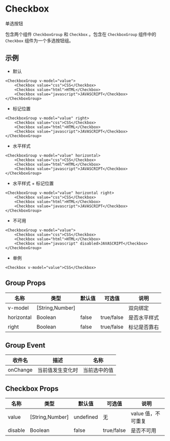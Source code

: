 # Checkbox

单选按钮

包含两个组件 `CheckboxGroup` 和 `Checkbox` 。包含在 `CheckboxGroup` 组件中的 `Checkbox` 组件为一个多选按钮组。

## 示例

- 默认

```vue
<CheckboxGroup v-model="value">
	<Checkbox value="css">CSS</Checkbox>
	<Checkbox value="html">HTML</Checkbox>
	<Checkbox value="javascript">JAVASCRIPT</Checkbox>
</CheckboxGroup>
```

- 标记位置

```vue
<CheckboxGroup v-model="value" right>
	<Checkbox value="css">CSS</Checkbox>
	<Checkbox value="html">HTML</Checkbox>
	<Checkbox value="javascript">JAVASCRIPT</Checkbox>
</CheckboxGroup>
```

- 水平样式

```vue
<CheckboxGroup v-model="value" horizontal>
	<Checkbox value="css">CSS</Checkbox>
	<Checkbox value="html">HTML</Checkbox>
	<Checkbox value="javascript">JAVASCRIPT</Checkbox>
</CheckboxGroup>
```

- 水平样式 + 标记位置

```vue
<CheckboxGroup v-model="value" horizontal right>
	<Checkbox value="css">CSS</Checkbox>
	<Checkbox value="html">HTML</Checkbox>
	<Checkbox value="javascript">JAVASCRIPT</Checkbox>
</CheckboxGroup>
```

- 不可用

```vue
<CheckboxGroup v-model="value">
	<Checkbox value="css">CSS</Checkbox>
	<Checkbox value="html">HTML</Checkbox>
	<Checkbox value="javascript" disabled>JAVASCRIPT</Checkbox>
</CheckboxGroup>
```

- 单例

```vue
<Checkbox v-model="value">CSS</Checkbox>
```

## Group Props

| 名称       | 类型            | 默认值 | 可选值     | 说明         |
| ---------- | --------------- | ------ | ---------- | ------------ |
| v-model    | [String,Number] |        |            | 双向绑定     |
| horizontal | Boolean         | false  | true/false | 是否水平样式 |
| right      | Boolean         | false  | true/false | 标记是否靠右 |

## Group Event

| 收件名   | 描述             | 名称         |
| -------- | ---------------- | ------------ |
| onChange | 当前值发生变化时 | 当前选中的值 |

## Checkbox Props

| 名称    | 类型            | 默认值    | 可选值     | 说明               |
| ------- | --------------- | --------- | ---------- | ------------------ |
| value   | [String,Number] | undefined | 无         | value 值，不可重复 |
| disable | Boolean         | false     | true/false | 是否不可用         |
